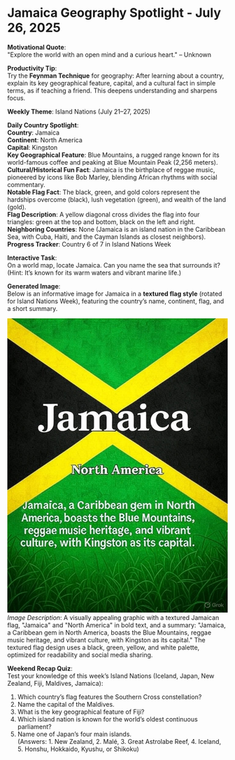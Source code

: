 # Jamaica Geography Spotlight - July 26, 2025

**Motivational Quote**:  
"Explore the world with an open mind and a curious heart." – Unknown

**Productivity Tip**:  
Try the **Feynman Technique** for geography: After learning about a country, explain its key geographical feature, capital, and a cultural fact in simple terms, as if teaching a friend. This deepens understanding and sharpens focus.

**Weekly Theme**: Island Nations (July 21–27, 2025)

**Daily Country Spotlight**:  
**Country**: Jamaica  
**Continent**: North America  
**Capital**: Kingston  
**Key Geographical Feature**: Blue Mountains, a rugged range known for its world-famous coffee and peaking at Blue Mountain Peak (2,256 meters).  
**Cultural/Historical Fun Fact**: Jamaica is the birthplace of reggae music, pioneered by icons like Bob Marley, blending African rhythms with social commentary.  
**Notable Flag Fact**: The black, green, and gold colors represent the hardships overcome (black), lush vegetation (green), and wealth of the land (gold).  
**Flag Description**: A yellow diagonal cross divides the flag into four triangles: green at the top and bottom, black on the left and right.  
**Neighboring Countries**: None (Jamaica is an island nation in the Caribbean Sea, with Cuba, Haiti, and the Cayman Islands as closest neighbors).  
**Progress Tracker**: Country 6 of 7 in Island Nations Week

**Interactive Task**:  
On a world map, locate Jamaica. Can you name the sea that surrounds it? (Hint: It’s known for its warm waters and vibrant marine life.)

**Generated Image**:  
Below is an informative image for Jamaica in a **textured flag style** (rotated for Island Nations Week), featuring the country’s name, continent, flag, and a short summary.

![Jamaica Info Image](https://raw.githubusercontent.com/anirudhlohiya/AndroidBlog-Server/refs/heads/main/images/1_jamaica.jpg)  
*Image Description*: A visually appealing graphic with a textured Jamaican flag, "Jamaica" and "North America" in bold text, and a summary: "Jamaica, a Caribbean gem in North America, boasts the Blue Mountains, reggae music heritage, and vibrant culture, with Kingston as its capital." The textured flag design uses a black, green, yellow, and white palette, optimized for readability and social media sharing.

**Weekend Recap Quiz**:  
Test your knowledge of this week’s Island Nations (Iceland, Japan, New Zealand, Fiji, Maldives, Jamaica):  
1. Which country’s flag features the Southern Cross constellation?  
2. Name the capital of the Maldives.  
3. What is the key geographical feature of Fiji?  
4. Which island nation is known for the world’s oldest continuous parliament?  
5. Name one of Japan’s four main islands.  
(Answers: 1. New Zealand, 2. Malé, 3. Great Astrolabe Reef, 4. Iceland, 5. Honshu, Hokkaido, Kyushu, or Shikoku)